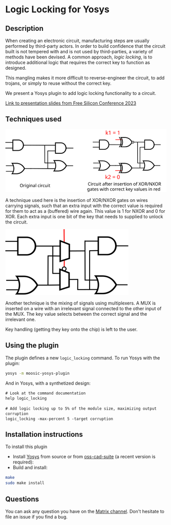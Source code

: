 
# Logic Locking for Yosys


## Description

When creating an electronic circuit, manufacturing steps are usually performed by third-party actors. In order to build confidence that the circuit built is not tempered with and is not used by third-parties, a variety of methods have been devised. A common approach, *logic locking*, is to introduce additional logic that requires the correct key to function as designed.

This mangling makes it more difficult to reverse-engineer the circuit, to add trojans, or simply to reuse without the correct key.

We present a Yosys plugin to add logic locking functionality to a circuit.

[Link to presentation slides from Free Silicon Conference 2023](https://wiki.f-si.org/index.php?title=A_Yosys_plugin_for_logic_locking)


## Techniques used

![My Image](doc/XOR_NXOR_insertion.svg)

A technique used here is the insertion of XOR/NXOR gates on wires carrying signals, such that an extra input with the correct value is required for them to act as a (buffered) wire again. This value is 1 for NXOR and 0 for XOR.
Each extra input is one bit of the key that needs to supplied to unlock the circuit.

![My Image](doc/MUX_insertion.svg)

Another technique is the mixing of signals using multiplexers. A MUX is inserted on a wire with an irrelevant signal connected to the other input of the MUX. The key value selects between the correct signal and the irrelevant one.

Key handling (getting they key onto the chip) is left to the user.

## Using the plugin

The plugin defines a new `logic_locking` command. To run Yosys with the plugin:

```sh
yosys -m moosic-yosys-plugin
```

And in Yosys, with a synthetized design:
```
# Look at the command documentation
help logic_locking

# Add logic locking up to 5% of the module size, maximizing output corruption
logic_locking -max-percent 5 -target corruption
```

## Installation instructions

To install this plugin
- Install [Yosys](https://github.com/YosysHQ/yosys) from source or from [oss-cad-suite](https://github.com/YosysHQ/oss-cad-suite-build) (a recent version is required):
- Build and install:
```sh
make
sudo make install
```


## Questions

You can ask any question you have on the [Matrix channel](https://app.element.io/#/room/#moosic-yosys-plugin:matrix.org). Don't hesitate to file an issue if you find a bug.
